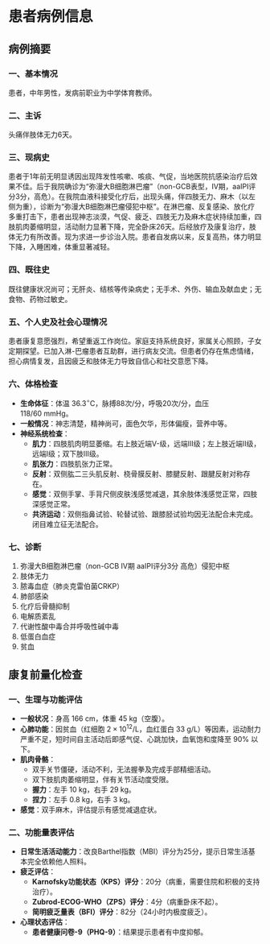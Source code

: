 # 患者病例信息

## 病例摘要

### 一、基本情况
患者，中年男性，发病前职业为中学体育教师。

### 二、主诉
头痛伴肢体无力6天。

### 三、现病史
患者于1年前无明显诱因出现阵发性咳嗽、咳痰、气促，当地医院抗感染治疗后效果不佳。后于我院确诊为“弥漫大B细胞淋巴瘤”（non-GCB表型，IV期，aaIPI评分3分，高危）。在我院血液科接受化疗后，出现头痛，伴四肢无力、麻木（以左侧为重），诊断为“弥漫大B细胞淋巴瘤侵犯中枢”。在淋巴瘤、反复感染、放化疗多重打击下，患者出现神志淡漠，气促、疲乏、四肢无力及麻木症状持续加重，四肢肌肉萎缩明显，活动耐力显著下降，完全卧床26天。后经放疗及康复治疗，肢体无力有所改善。现为求进一步诊治入院。患者自发病以来，反复高热，体力明显下降，入睡困难，体重显著减轻。

### 四、既往史
既往健康状况尚可；无肝炎、结核等传染病史；无手术、外伤、输血及献血史；无食物、药物过敏史。

### 五、个人史及社会心理情况
患者康复意愿强烈，希望重返工作岗位。家庭支持系统良好，家属关心照顾，子女定期探望。已加入淋-巴瘤患者互助群，进行病友交流。但患者仍存在焦虑情绪，担心病情复发，且因疲乏和肢体无力导致自信心和社交意愿下降。

### 六、体格检查
- **生命体征**：体温 $36.3^{\circ} \mathrm{C}$，脉搏88次/分，呼吸20次/分，血压 $118 / 60 \mathrm{~mmHg}$。
- **一般情况**：神志清楚，精神尚可，面色欠华，形体偏瘦，营养中等。
- **神经系统检查**：
    - **肌力**：四肢肌肉明显萎缩。右上肢近端V-级，远端III级；左上肢近端II级，远端I级；双下肢III级。
    - **肌张力**：四肢肌张力正常。
    - **反射**：双侧肱二三头肌反射、桡骨膜反射、膝腱反射、跟腱反射对称存在。
    - **感觉**：双侧手掌、手背尺侧皮肤浅感觉减退，其余肢体浅感觉正常，四肢深感觉正常。
    - **共济运动**：双侧指鼻试验、轮替试验、跟膝胫试验均因无法配合未完成。闭目难立征无法配合。

### 七、诊断
1. 弥漫大B细胞淋巴瘤（non-GCB IV期 aaIPI评分3分 高危）侵犯中枢
2. 肢体无力
3. 脓毒血症（肺炎克雷伯菌CRKP）
4. 肺部感染
5. 化疗后骨髓抑制
6. 电解质紊乱
7. 代谢性酸中毒合并呼吸性碱中毒
8. 低蛋白血症
9. 贫血

## 康复前量化检查

### 一、生理与功能评估
- **一般状况**：身高 $166~\mathrm{cm}$，体重 $45~\mathrm{kg}$（空腹）。
- **心肺功能**：因贫血（红细胞 $2\times 10^{12} / \mathrm{L}$，血红蛋白 $33~\mathrm{g / L}$）等因素，运动耐力严重不足，短时间自主活动后即感气促、心跳加快，血氧饱和度降至 $90\%$ 以下。
- **肌肉骨骼**：
    - 双手关节僵硬，活动不利，无法握拳及完成手部精细活动。
    - 双下肢肌肉萎缩明显，伴有关节活动度受限。
    - **握力**：左手 $10~\mathrm{kg}$，右手 $29~\mathrm{kg}$。
    - **捏力**：左手 $0.8~\mathrm{kg}$，右手 $3~\mathrm{kg}$。
- **感觉**：双手麻木，评估提示有感觉减退症状。

### 二、功能量表评估
- **日常生活活动能力**：改良Barthel指数（MBI）评分为25分，提示日常生活基本完全依赖他人照料。
- **疲乏评估**：
    - **Karnofsky功能状态（KPS）评分**：20分（病重，需要住院和积极的支持治疗）。
    - **Zubrod-ECOG-WHO（ZPS）评分**：4分（病重卧床不起）。
    - **简明疲乏量表（BFI）评分**：82分（24小时内极度疲乏）。
- **心理状态评估**：
    - **患者健康问卷-9（PHQ-9）**：结果提示患者有中度抑郁。
